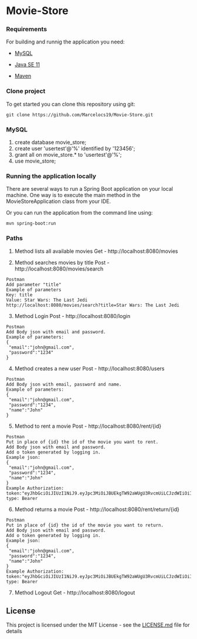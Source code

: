 # Movie-Store


### Requirements
For building and runnig the application you need:
* [MySQL](https://dev.mysql.com/downloads/installer/)

* [Java SE 11](https://www.oracle.com/technetwork/java/javase/downloads/jdk11-downloads-5066655.html/)

* [Maven](https://maven.apache.org/download.cgi)

### Clone project
To get started you can clone this repository using git:
```
git clone https://github.com/Marcelocs19/Movie-Store.git
```
### MySQL
1. create database movie_store;
2. create user 'usertest'@'%' identified by '123456';
3. grant all on movie_store.* to 'usertest'@'%';
4. use movie_store;

### Running the application locally
There are several ways to run a Spring Boot application on your local machine. One way is to execute the main method in the MovieStoreApplication class from your IDE.

Or you can run the application from the command line using:

```
mvn spring-boot:run
```

### Paths
1. Method lists all available movies
Get - http://localhost:8080/movies


2. Method searches movies by title
Post - http://localhost:8080/movies/search
```
Postman
Add parameter "title" 
Example of parameters
Key: title
Value: Star Wars: The Last Jedi
http://localhost:8080/movies/search?title=Star Wars: The Last Jedi

```

3. Method Login
Post - http://localhost:8080/login
```
Postman
Add Body json with email and password.
Example of parameters:
{
 "email":"john@gmail.com",
 "password":"1234"
}
```

4. Method creates a new user
Post - http://localhost:8080/users
```
Postman
Add Body json with email, password and name.
Example of parameters:
{
 "email":"john@gmail.com",
 "password":"1234",
 "name":"John"
}
```

5. Method to rent a movie
Post - http://localhost:8080/rent/{id}
```
Postman
Put in place of {id} the id of the movie you want to rent.
Add Body json with email and password.
Add o token generated by logging in.
Example json:
{
 "email":"john@gmail.com",
 "password":"1234",
 "name":"John"
}
Example Authorization:
token:"eyJhbGciOiJIUzI1NiJ9.eyJpc3MiOiJBUEkgTW92aWUgU3RvcmUiLCJzdWIiOiI0IiwiaWF0IjoxNTcxMDk3MjM1LCJleHAiOjE1NzExMDA4MzV9.ysQGBGQyJXhRQszpDmq37pbEQYAfCMa2lnT9vsTZ7j4",
type: Bearer
```

6. Method returns a movie
Post - http://localhost:8080/rent/return/{id}
```
Postman
Put in place of {id} the id of the movie you want to return.
Add Body json with email and password.
Add o token generated by logging in.
Example json:
{
 "email":"john@gmail.com",
 "password":"1234",
 "name":"John"
}
Example Authorization:
token:"eyJhbGciOiJIUzI1NiJ9.eyJpc3MiOiJBUEkgTW92aWUgU3RvcmUiLCJzdWIiOiI0IiwiaWF0IjoxNTcxMDk3MjM1LCJleHAiOjE1NzExMDA4MzV9.ysQGBGQyJXhRQszpDmq37pbEQYAfCMa2lnT9vsTZ7j4",
type: Bearer

```

7. Method Logout
Get - http://localhost:8080/logout


## License

This project is licensed under the MIT License - see the [LICENSE.md](LICENSE.md) file for details
